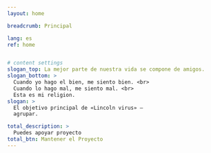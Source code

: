 ```yaml
---
layout: home

breadcrumb: Principal

lang: es
ref: home


# content settings
slogan_top: La mejor parte de nuestra vida se compone de amigos.
slogan_bottom: >
  Cuando yo hago el bien, me siento bien. <br>
  Cuando lo hago mal, me siento mal. <br>
  Esta es mi religion.
slogan: >
  El objetivo principal de «Lincoln virus» —
  agrupar.

total_description: >
  Puedes apoyar proyecto
total_btn: Mantener el Proyecto
---
```




